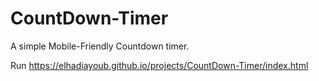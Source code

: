 # CountDown-Timer
A simple Mobile-Friendly Countdown timer.

Run https://elhadiayoub.github.io/projects/CountDown-Timer/index.html
